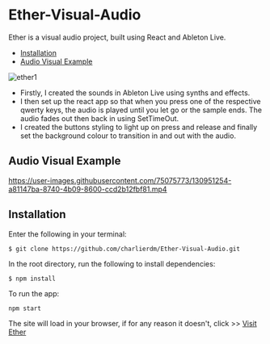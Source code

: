 # Ether-Visual-Audio

Ether is a visual audio project, built using React and Ableton Live.

* [Installation](https://github.com/charlierdm/Ether-Visual-Audio#Installation)
* [Audio Visual Example](https://github.com/charlierdm/Ether-Visual-Audio#Audio-Visual-Example)


![ether1](https://user-images.githubusercontent.com/75075773/130949596-58522b41-507f-481c-9a6b-7b06ddf37667.gif)



* Firstly, I created the sounds in Ableton Live using synths and effects.
* I then set up the react app so that when you press one of the respective qwerty keys, the audio is played until you let go or the sample ends. The audio fades out then back in using SetTimeOut.
* I created the buttons styling to light up on press and release and finally set the background colour to transition in and out with the audio. 

## Audio Visual Example

https://user-images.githubusercontent.com/75075773/130951254-a81147ba-8740-4b09-8600-ccd2b12fbf81.mp4

## Installation

Enter the following in your terminal:
```
$ git clone https://github.com/charlierdm/Ether-Visual-Audio.git
```
In the root directory, run the following to install dependencies:
```
$ npm install
```
To run the app:
```
npm start
```
The site will load in your browser, if for any reason it doesn't, click >> [Visit Ether](http://localhost:3000/)





